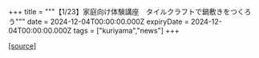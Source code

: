 +++
title = """【1/23】家庭向け体験講座　タイルクラフトで鍋敷きをつくろう"""
date = 2024-12-04T00:00:00.000Z
expiryDate = 2024-12-04T00:00:00.000Z
tags = ["kuriyama","news"]
+++


[[source]](https://www.town.kuriyama.hokkaido.jp/site/tyouminkouza/29665.html)
